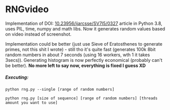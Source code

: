 # RNGvideo
Implementation of DOI: [10.23956/ijarcsse/SV7I5/0327](http://ijarcsse.com/Before_August_2017/docs/papers/Volume_7/5_May2017/SV7I5-0327.pdf) article in Python 3.8, uses PIL, time, numpy and math libs. Now it generates random values based on video instead of screenshot. 

Implementation could be better (just use Sieve of Eratosthenes to generate primes, not this shit I wrote) - still tho it's quite fast (generates 100k 8bit random numbers in about 7 seconds (using 16 workers, wth 1 it takes 3secs)). Generating histogram is now perfectly economical (probably can't be better). __No more left to say now, everything is fixed I guess XD__

##### Executing:

```python rng.py --single [range of random numbers]```

```python rng.py [size of sequence] [range of random numbers] [threads amount you want to use]```
